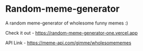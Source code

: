 # Random-meme-generator
A random meme-generator of wholesome funny memes :)

Check it out - https://random-meme-generator-one.vercel.app

API Link - https://meme-api.com/gimme/wholesomememes

